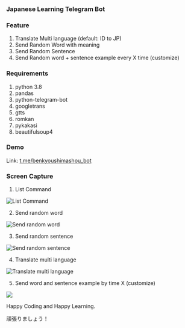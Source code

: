 ### Japanese Learning Telegram Bot

### Feature
1. Translate Multi language (default: ID to JP)
2. Send Random Word with meaning
3. Send Random Sentence
4. Send Random word + sentence example every X time (customize)

### Requirements
1. python 3.8
2. pandas
3. python-telegram-bot
4. googletrans
5. gtts
6. romkan
7. pykakasi
8. beautifulsoup4

### Demo
Link: [t.me/benkyoushimashou_bot](//t.me/benkyoushimashou_bot)

### Screen Capture
1. List Command

![List Command](files/images/list_command.jpeg)
	
2. Send random word

![Send random word](files/images/rd_word.jpeg)

3. Send random sentence

![Send random sentence](files/images/rd_sentence.jpeg)

4. Translate multi language

![Translate multi language](files/images/translate.jpeg)

5. Send word and sentence example by time X (customize)

![](files/images/schedule_word_and_example.jpeg)


Happy Coding and Happy Learning. 

頑張りましょう！
